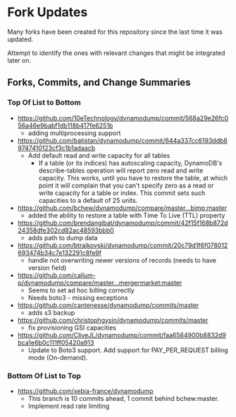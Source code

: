 # Fork Updates

Many forks have been created for this repository since the last time it was updated.

Attempt to identify the ones with relevant changes that might be integrated later on.

## Forks, Commits, and Change Summaries

### Top Of List to Bottom

* https://github.com/10eTechnology/dynamodump/commit/568a29e26fc056a46e9babf1db118b417fe6251b
  * adding multiprocessing support
* https://github.com/batistan/dynamodump/commit/644a337cc6193ddb89747410123cf3c1b1adaacb
  * Add default read and write capacity for all tables
    * If a table (or its indices) has autoscaling capacity, DynamoDB's describe-tables operation will report zero read and write capacity.  This works, until you have to restore the table, at which point it will complain that you can't specify zero as a read or write capacity for a table or index. This commit sets such capacities to a default of 25 units.
* https://github.com/bchew/dynamodump/compare/master...bimp:master
  * added the ability to restore a table with Time To Live (TTL) property 
* https://github.com/brendangibat/dynamodump/commit/42f15f168b872d24358dfe302cd82ac48593bbb0
  * adds path to dump data
* https://github.com/btrajkovski/dynamodump/commit/20c79d1f6f078012693474b34c7e132291c8fe9f
  * handle not overwriting newer versions of records (needs to have version field)
* https://github.com/callum-p/dynamodump/compare/master...mergermarket:master
  * Seems to set ad hoc billing correctly
  * Needs boto3 - missing exceptions
* https://github.com/cantenesse/dynamodump/commits/master
  * adds s3 backup
* https://github.com/christophgysin/dynamodump/commits/master
  * fix provisioning GSI capacities
* https://github.com/CliveJL/dynamodump/commit/faa6564900b8832d9bca1e6b0c111ff05420a913
  * Update to Boto3 support. Add support for PAY_PER_REQUEST billing mode (On-demand).

### Bottom Of List to Top

* https://github.com/xebia-france/dynamodump
  * This branch is 10 commits ahead, 1 commit behind bchew:master.
  * Implement read rate limiting

